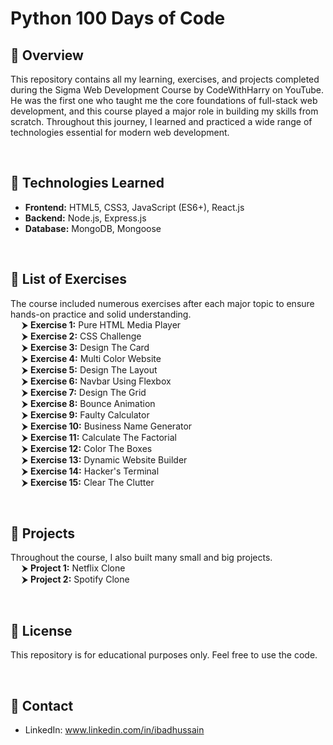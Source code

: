 # Python 100 Days of Code
## 🚀 Overview
This repository contains all my learning, exercises, and projects completed during the Sigma Web Development Course by CodeWithHarry on YouTube.
He was the first one who taught me the core foundations of full-stack web development, and this course played a major role in building my skills from scratch.
Throughout this journey, I learned and practiced a wide range of technologies essential for modern web development.

<br>

## 🚀 Technologies Learned
- **Frontend:** HTML5, CSS3, JavaScript (ES6+), React.js
- **Backend:** Node.js, Express.js
- **Database:** MongoDB, Mongoose

<br>

## 🚀 List of Exercises
The course included numerous exercises after each major topic to ensure hands-on practice and solid understanding.
<br>
&emsp; ⮞ **Exercise 1:** Pure HTML Media Player
<br>
&emsp; ⮞ **Exercise 2:** CSS Challenge
<br>
&emsp; ⮞ **Exercise 3:** Design The Card
<br>
&emsp; ⮞ **Exercise 4:** Multi Color Website
<br>
&emsp; ⮞ **Exercise 5:** Design The Layout
<br>
&emsp; ⮞ **Exercise 6:** Navbar Using Flexbox
<br>
&emsp; ⮞ **Exercise 7:** Design The Grid
<br>
&emsp; ⮞ **Exercise 8:** Bounce Animation
<br>
&emsp; ⮞ **Exercise 9:** Faulty Calculator
<br>
&emsp; ⮞ **Exercise 10:** Business Name Generator
<br>
&emsp; ⮞ **Exercise 11:** Calculate The Factorial
<br>
&emsp; ⮞ **Exercise 12:** Color The Boxes
<br>
&emsp; ⮞ **Exercise 13:** Dynamic Website Builder
<br>
&emsp; ⮞ **Exercise 14:** Hacker's Terminal
<br>
&emsp; ⮞ **Exercise 15:** Clear The Clutter

<br>

## 🚀 Projects
Throughout the course, I also built many small and big projects.
<br>
&emsp; ⮞ **Project 1:** Netflix Clone
<br>
&emsp; ⮞ **Project 2:** Spotify Clone

<br>

## 🚀 License
This repository is for educational purposes only. Feel free to use the code.

<br>

## 🚀 Contact
- LinkedIn: www.linkedin.com/in/ibadhussain